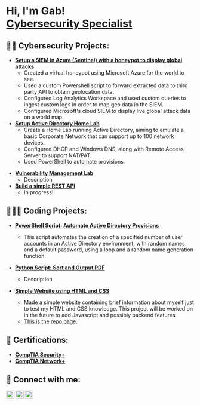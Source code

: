 <h1>Hi, I'm Gab! <br/><a href="http://www.linkedin.com/in/gabrielbryanvina/">Cybersecurity Specialist</a></h1>

<h2>👨‍💻 Cybersecurity Projects:</h2>

- <b>[Setup a SIEM in Azure (Sentinel) with a honeypot to display global attacks](https://github.com/gbrlbrynvn/AzureSIEMHoneypot)</b>
  - Created a virtual honeypot using Microsoft Azure for the world to see.
  - Used a custom Powershell script to forward extracted data to third party API to obtain geolocation data.
  - Configured Log Analytics Workspace and used custom queries to ingest custom logs in order to map geo data in the SIEM.
  - Configured Microsoft's cloud SIEM to display live global attack data on a world map.
- <b>[Setup Active Directory Home Lab](https://github.com/gbrlbrynvn/ActiveDirectoryHomeLab)</b>
  - Create a Home Lab running Active Directory, aiming to emulate a basic Corporate Network that can support up to 100 network devices.
  - Configured DHCP and Windows DNS, along with Remote Access Server to support NAT/PAT.
  - Used PowerShell to automate provisions.
<!--
- <b>[Create a File Integrity Monitor](https://github.com/gbrlbrynvn/test)</b>
  - Description
  -->
- <b>[Vulnerability Management Lab](https://github.com/gbrlbrynvn/test)</b>
  - Description
- <b>[Build a simple REST API](https://github.com/gbrlbrynvn/test)</b>
  - In progress!


<h2>🧑🏻‍💻 Coding Projects:</h2>

- <b>[PowerShell Script: Automate Active Directory Provisions](https://github.com/gbrlbrynvn/PSAutomateADProvisions)</b>
  - This script automates the creation of a specified number of user accounts in an Active Directory environment, with random names and a default password, using a loop and a random name generation function.

- <b>[Python Script: Sort and Output PDF](https://github.com/gbrlbrynvn/test)</b>
  - Description
    
- <b>[Simple Website using HTML and CSS](https://gbrlbrynvn.github.io/firstsite/)</b>
  - Made a simple website containing brief information about myself just to test my HTML and CSS knowledge. This project will be worked on in the future to add Javascript and possibly backend features.
  - [This is the repo page.](https://github.com/gbrlbrynvn/firstsite)
    
<h2>📃 Certifications:</h2>

- <b>[CompTIA Security+](https://i.imgur.com/tbyTl6h.png)</b>
- <b>[CompTIA Network+](https://i.imgur.com/LdsP3UW.png)</b>

  
<h2> 📲 Connect with me:</h2>

[<img align="left" alt="GabViña | YouTube" width="22px" src="https://www.iconpacks.net/icons/2/free-mail-icon-2569-thumb.png" />][youtube]
[<img align="left" alt="GabViña | LinkedIn" width="22px" src="https://cdn.jsdelivr.net/npm/simple-icons@v3/icons/linkedin.svg" />][linkedin]
[<img align="left" alt="GabViña | Instagram" width="22px" src="https://cdn.jsdelivr.net/npm/simple-icons@v3/icons/instagram.svg" />][instagram]


[youtube]: mailto:gbrlbvina@email.com
[instagram]: https://www.instagram.com/gbrlbrynvn/
[linkedin]: https://linkedin.com/in/gabrielbryanvina

<!--

Here are some ideas to get you started:

- 🔭 I’m currently working on ...
- 🌱 I’m currently learning ...
- 👯 I’m looking to collaborate on ...
- 🤔 I’m looking for help with ...
- 💬 Ask me about ...
- 📫 How to reach me: ...
- 😄 Pronouns: ...
- ⚡ Fun fact: ...
-->
